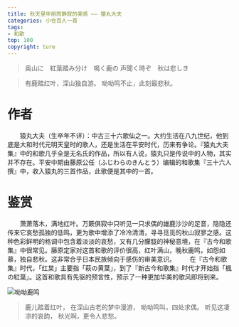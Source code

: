 ```yaml
---
title: 秋天里华丽而静寂的美感 —— 猿丸大夫
categories: 小仓百人一首
tags:
- 和歌
top: 100
copyright: ture
---
```


> 奥山に&emsp;紅葉踏み分け&emsp;鳴く鹿の
> 声聞く時ぞ&emsp;秋は悲しき

> 有鹿踏红叶，深山独自游。
> 呦呦鸣不止，此刻最悲秋。

<!-- more -->

# 作者
&emsp;&emsp;猿丸大夫（生卒年不详）：中古三十六歌仙之一。大约生活在八九世纪，他到底是大和时代元明天皇时的歌人，还是生活在平安时代，历来有争论。『猿丸大夫集』中的和歌几乎全是无名氏的作品，所以有人说，猿丸只是传说中的人物，其实并不存在。平安中期由藤原公任（ふじわらのきんとう）编辑的和歌集『三十六人撰』中，收入猿丸的三首作品，此歌便是其中的一首。

# 鉴赏
&emsp;&emsp;萧萧落木，满地红叶。万簌俱寂中只听见一只求偶的雄鹿沙沙的足音，隐隐还传来它哀愁孤独的低鸣，更为歌中增添了冷冷清清，寻寻觅觅的秋山寂寥之感。这种色彩鲜明的格调中包含着淡淡的哀愁，又有几分朦胧的神秘意境，在『古今和歌集』中很常见。藤原定家对这首和歌的评价很高，红叶满山，晚秋鹿鸣，如怨如慕，独自悲秋。这非常合乎日本民族倾向于感伤的审美意识。
&emsp;&emsp;在『古今和歌集』时代，「红枼」主要指「萩の黄葉」，到了『新古今和歌集』时代才开始指「楓の紅葉」。这首和歌具有先驱的预言性，预示了一种更加华美的歌风即将到来。

![](http://pic.cloverkim.com/749c46aagy1fyh4vu17nbj208w08vtci.jpg '呦呦鹿鸣')

> 鹿儿踏着红叶，
> 在深山古老的梦中漫游，
> 呦呦鸣叫，四处求偶。
> 听见这凄凉的哀韵，
> 秋光啊，更令人悲愁。